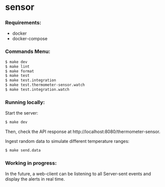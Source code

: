 # sensor

### Requirements:

* docker
* docker-compose

### Commands Menu:

```sh
$ make dev
$ make lint
$ make format
$ make test
$ make test.integration
$ make test.thermometer-sensor.watch
$ make test.integration.watch
```

### Running locally:

Start the server:

```sh
$ make dev
```

Then, check the API response at http://localhost:8080/thermometer-sensor.

Ingest random data to simulate different temperature ranges:

```sh
$ make send.data
```

### Working in progress:

In the future, a web-client can be listening to all Server-sent events and
display the alerts in real time.
